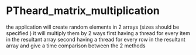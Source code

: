 # PTheard_matrix_multiplication
the application will create random elements in 2 arrays (sizes should be specified )
it will multiply them by 2 ways 
first having a thread for every item in the resultant array 
second having a thread for every row in the resultant array 
and give a time comparison between the 2 methods
